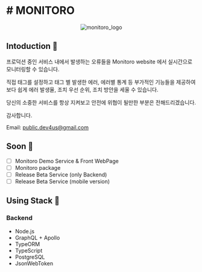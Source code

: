 # # MONITORO

<p align="center">
  <img src="https://user-images.githubusercontent.com/19645646/53932425-dad6be00-40dc-11e9-8478-8063d3f22608.jpg" alt="monitoro_logo"/>
</p>

## Intoduction 💬

프로덕션 중인 서비스 내에서 발생하는 오류들을 Monitoro website 에서 실시간으로 모니터링할 수 있습니다.

직접 태그를 설정하고 태그 별 발생한 에러, 에러별 통계 등 부가적인 기능들을 제공하여 보다 쉽게 에러 발생율, 조치 우선 순위, 조치 방안을 세울 수 있습니다.

당신의 소중한 서비스를 항상 지켜보고 안전에 위협이 될만한 부분은 전해드리겠습니다.

감사합니다.

Email: public.dev4us@gmail.com

## Soon 📢

- [ ] Monitoro Demo Service & Front WebPage
- [ ] Monitoro package
- [ ] Release Beta Service (only Backend)
- [ ] Release Beta Service (mobile version)

## Using Stack 🎷

### Backend

- Node.js
- GraphQL + Apollo
- TypeORM
- TypeScript
- PostgreSQL
- JsonWebToken
